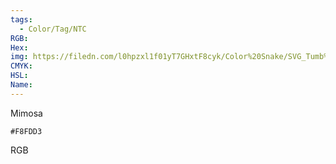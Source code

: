 ```yaml
---
tags:
  - Color/Tag/NTC
RGB:
Hex:
img: https://filedn.com/l0hpzxl1f01yT7GHxtF8cyk/Color%20Snake/SVG_Tumb%20Mass%20No%20Name/F8FDD3.svg
CMYK:
HSL:
Name:
---
```

Mimosa
```palette
#F8FDD3
```
RGB
